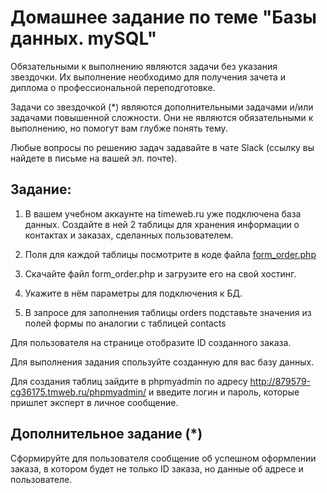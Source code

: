 # Домашнее задание по теме "Базы данных. mySQL"

Обязательными к выполнению являются задачи без указания звездочки. Их выполнение необходимо для получения зачета и диплома о профессиональной переподготовке.

Задачи со звездочкой (*) являются дополнительными задачами и/или задачами повышенной сложности. Они не являются обязательными к выполнению, но помогут вам глубже понять тему.

Любые вопросы по решению задач задавайте в чате Slack (ссылку вы найдете в письме на вашей эл. почте).

## Задание:

1. В вашем учебном аккаунте на timeweb.ru уже подключена база данных. 
Создайте в ней 2 таблицы для хранения информации о контактах и заказах, сделанных пользователем.

2. Поля для каждой таблицы посмотрите в коде файла [form_order.php](https://github.com/netology-code/bweb-homeworks/blob/main/6.%20MySQL/form_order.php)

3. Скачайте файл form_order.php и загрузите его на свой хостинг.
4. Укажите в нём параметры для подключения к БД.
5. В запросе для заполнения таблицы orders подставьте значения из полей формы по аналогии с таблицей contacts

Для пользователя на странице отобразите ID созданного заказа.

Для выполнения задания спользуйте созданную для вас базу данных.

Для создания таблиц зайдите в phpmyadmin по адресу http://879579-cg36175.tmweb.ru/phpmyadmin/ и введите логин и пароль, которые пришлет эксперт в личное сообщение.

## Дополнительное задание (*)
Сформируйте для пользователя сообщение об успешном оформлении заказа, в котором будет не только ID заказа, но данные об адресе и пользователе.
